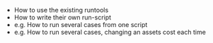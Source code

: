 
- How to use the existing runtools
- How to write their own run-script
- e.g. How to run several cases from one script
- e.g. How to run several cases, changing an assets cost each time
